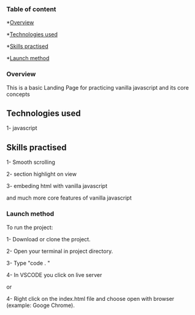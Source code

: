 ### Table of content

\*[Overview](#overview)

\*[Technologies used](#technologies-used)

\*[Skills practised](#skills-practised)

\*[Launch method](#launch-method)

### Overview

This is a basic Landing Page for practicing vanilla javascript and its core concepts 

## Technologies used

1- javascript


## Skills practised

1- Smooth scrolling 

2- section highlight on view

3- embeding html with vanilla javascript

and much more core features of vanilla javascript


### Launch method

To run the project:

1- Download or clone the project.

2- Open your terminal in project directory.

3- Type "code . "

4- In VSCODE you click on live server 

or

4- Right click on the index.html file and choose open with browser (example: Googe Chrome).

